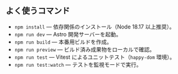 ## よく使うコマンド
- `npm install` — 依存関係のインストール（Node 18.17 以上推奨）。
- `npm run dev` — Astro 開発サーバーを起動。
- `npm run build` — 本番用ビルドを作成。
- `npm run preview` — ビルド済み成果物をローカルで確認。
- `npm run test` — Vitest によるユニットテスト（`happy-dom` 環境）。
- `npm run test:watch` — テストを監視モードで実行。